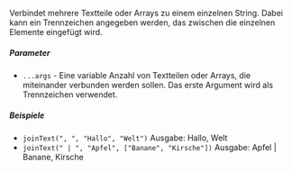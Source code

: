 Verbindet mehrere Textteile oder Arrays zu einem einzelnen String. Dabei kann ein Trennzeichen angegeben werden, das zwischen die einzelnen Elemente eingefügt wird.

##### Parameter
* `...args` - Eine variable Anzahl von Textteilen oder Arrays, die miteinander verbunden werden sollen. Das erste Argument wird als Trennzeichen verwendet.

##### Beispiele
* `joinText(", ", "Hallo", "Welt")` Ausgabe: Hallo, Welt
* `joinText(" | ", "Apfel", ["Banane", "Kirsche"])` Ausgabe: Apfel | Banane, Kirsche
